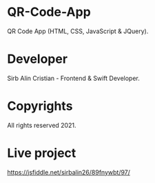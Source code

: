 # QR-Code-App
QR Code App (HTML, CSS, JavaScript &amp; JQuery).

# Developer
Sirb Alin Cristian - Frontend & Swift Developer.

# Copyrights
All rights reserved 2021.

# Live project
https://jsfiddle.net/sirbalin26/89fnywbt/97/
